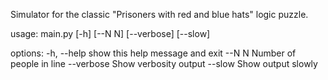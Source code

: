 Simulator for the classic "Prisoners with red and blue hats" logic puzzle.

usage: main.py [-h] [--N N] [--verbose] [--slow]

options:
  -h, --help  show this help message and exit
  --N N       Number of people in line
  --verbose   Show verbosity output
  --slow      Show output slowly

